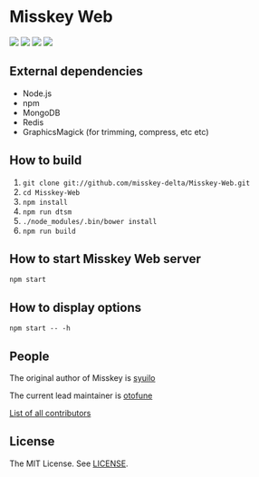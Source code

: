 # Misskey Web
[![][travis-badge]][travis-link]
[![][gemnasium-badge]][gemnasium-link]
[![][david-dev-badge]][david-dev-link]
[![][mit-badge]][mit]

## External dependencies
* Node.js
* npm
* MongoDB
* Redis
* GraphicsMagick (for trimming, compress, etc etc)

## How to build
1. `git clone git://github.com/misskey-delta/Misskey-Web.git`
2. `cd Misskey-Web`
3. `npm install`
4. `npm run dtsm`
4. `./node_modules/.bin/bower install`
5. `npm run build`

## How to start Misskey Web server
`npm start`

## How to display options
`npm start -- -h`

## People

The original author of Misskey is [syuilo](https://github.com/syuilo)

The current lead maintainer is [otofune](https://github.com/otofune)

[List of all contributors](https://github.com/misskey-delta/Misskey-Web/graphs/contributors)

## License
The MIT License. See [LICENSE](LICENSE).

[mit]:             http://opensource.org/licenses/MIT
[mit-badge]:       https://img.shields.io/badge/license-MIT-444444.svg?style=flat-square
[travis-link]:     https://travis-ci.org/misskey-delta/Misskey-Web
[travis-badge]:    https://img.shields.io/travis/misskey-delta/Misskey-Web/master.svg?style=flat-square
[gemnasium-link]:  https://gemnasium.com/misskey-delta/Misskey-Web
[gemnasium-badge]: https://img.shields.io/gemnasium/misskey-delta/Misskey-Web.svg?style=flat-square
[david-dev-link]:  https://david-dm.org/misskey-delta/Misskey-Web?type=dev
[david-dev-badge]: https://david-dm.org/misskey-delta/Misskey-Web/dev-status.svg?style=flat-square